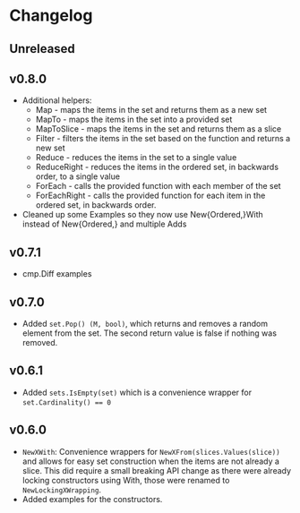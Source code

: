 # Changelog

## Unreleased

## v0.8.0

* Additional helpers:
  * Map - maps the items in the set and returns them as a new set
  * MapTo - maps the items in the set into a provided set
  * MapToSlice - maps the items in the set and returns them as a slice
  * Filter - filters the items in the set based on the function and returns a new set
  * Reduce - reduces the items in the set to a single value
  * ReduceRight - reduces the items in the ordered set, in backwards order, to a single value
  * ForEach - calls the provided function with each member of the set
  * ForEachRight - calls the provided function for each item in the ordered set, in backwards order.
* Cleaned up some Examples so they now use New{Ordered,}With instead of New{Ordered,} and multiple Adds

## v0.7.1

* cmp.Diff examples

## v0.7.0

* Added `set.Pop() (M, bool)`, which returns and removes a random element from the set.
  The second return value is false if nothing was removed.

## v0.6.1

* Added `sets.IsEmpty(set)` which is a convenience wrapper for `set.Cardinality() == 0`

## v0.6.0

* `NewXWith`: Convenience wrappers for `NewXFrom(slices.Values(slice))` and allows for easy set construction
  when the items are not already a slice. This did require a small breaking API change as there were already
  locking constructors using With, those were renamed to `NewLockingXWrapping`.
* Added examples for the constructors.
